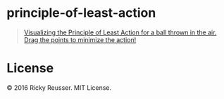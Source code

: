 # principle-of-least-action

> [Visualizing the Principle of Least Action for a ball thrown in the air. Drag the points to minimize the action!](https://rreusser.github.io/demos/principle-of-least-action/)

# License

&copy; 2016 Ricky Reusser. MIT License.
